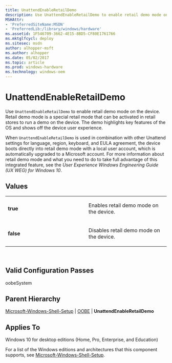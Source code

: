 ```yaml
---
title: UnattendEnableRetailDemo
description: Use UnattendEnableRetailDemo to enable retail demo mode on the device.
MSHAttr:
- 'PreferredSiteName:MSDN'
- 'PreferredLib:/library/windows/hardware'
ms.assetid: 1F546709-3662-4E15-8BD5-CF80E1761766
ms.mktglfcycl: deploy
ms.sitesec: msdn
author: alhopper-msft
ms.author: alhopper
ms.date: 05/02/2017
ms.topic: article
ms.prod: windows-hardware
ms.technology: windows-oem
---
```


# UnattendEnableRetailDemo


Use `UnattendEnableRetailDemo` to enable retail demo mode on the device. Retail demo mode is a special retail mode that can be activated in retail stores to run a demo on the device. The demo highlights key features of the OS and shows off the device user experience.

When `UnattendEnableRetailDemo` is used in combination with other Unattend settings for language, region, keyboard, and EULA agreement, the device boots directly into retail demo mode with a local user account, which is automatically upgraded to a Microsoft account. For more information about retail demo mode and what you need to do to take full advantage of this integrated feature, see the *User Experience Windows Engineering Guide (UX WEG) for Windows 10*.

## Values


<table>
<colgroup>
<col width="50%" />
<col width="50%" />
</colgroup>
<tbody>
<tr class="odd">
<td><p><strong>true</strong></p></td>
<td><p>Enables retail demo mode on the device.</p></td>
</tr>
<tr class="even">
<td><p><strong>false</strong></p></td>
<td><p>Disables retail demo mode on the device.</p></td>
</tr>
</tbody>
</table>

 

## Valid Configuration Passes


oobeSystem

## Parent Hierarchy


[Microsoft-Windows-Shell-Setup](microsoft-windows-shell-setup.md) | [OOBE](microsoft-windows-shell-setup-oobe.md) | **UnattendEnableRetailDemo**

## Applies To


Windows 10 for desktop editions (Home, Pro, Enterprise, and Education)

For a list of the Windows editions and architectures that this component supports, see [Microsoft-Windows-Shell-Setup](microsoft-windows-shell-setup.md).

 

 






